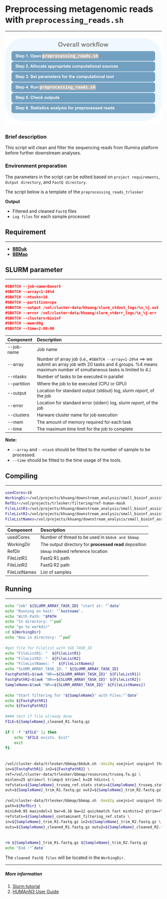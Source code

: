 # Preprocessing metagenomic reads with ``preprocessing_reads.sh``
------------------------------------------------------------------

!["Title"](../figs/slurm-preprocessing/overall_workflow.png)




### Brief description
This script will clean and filter the sequencing reads from Illumina platform before further downstream analyses.<br>


### Environment preparation
The parameters in the script can be edited based on `project requirements`, `Output directory`, and `FastQ directory`. <br>

The script below is a template of the `preprocessing_reads_trlesker` <br>

**Output**
- Filtered and cleaned `FastQ` files
- `Log files` for each sample processed 

## Requirement
_________________________________________
- **[BBDuk](https://jgi.doe.gov/data-and-tools/software-tools/bbtools/bb-tools-user-guide/bbmap-guide/)** 
- **[BBMap](https://jgi.doe.gov/data-and-tools/software-tools/bbtools/bb-tools-user-guide/bbmap-guide/)**


## SLURM parameter
_________________________________________

``` json
#SBATCH --job-name=Donor5
#SBATCH --array=1-20%4 
#SBATCH --ntasks=16
#SBATCH --partition=cpu
#SBATCH --output /vol/cluster-data/khuang/slurm_stdout_logs/%x_%j.out
#SBATCH --error /vol/cluster-data/khuang/slurm_stderr_logs/%x_%j.err
#SBATCH --clusters=bioinf
#SBATCH --mem=88g
#SBATCH --time=2:00:00
```

| Component | Description  |
|:----    |:----    |
| --job-name | Job name    |
| --array | Number of array job (i.e., `#SBATCH --array=1-20%4` ==> we submit an array job with 20 tasks and 4 groups. %4 means maximum number of simultaneous tasks is limited to 4.)|
| --ntasks |    Number of tasks to be executed in parallel    |
| --partition |    Where the job to be executed (CPU or GPU)    |
| --output |    Location for standard output (stdout) log, *slurm report*, of the job    |
| --error |    Location for standard error (stderr) log, *slurm report*, of the job     |
| --clusters |    Harware cluster name for job execution   |
| --mem |    The amount of memory required for each task    |
| --time |    The maximum time limit for the job to complete |

**Note:** 
- `--array` and `--ntask` should be fitted to the number of sample to be processed.
- `--time` should be fitted to the time usage of the tools.

## Compiling
_________________________________________

``` bash
usedCores=16
WorkingDir=/vol/projects/khuang/downstream_analysis/small_bioinf_assistance/caroline_Donor5_microbiome_analysis/filteredReads
RefDir=/vol/projects/trlesker/filtering/ref-human-mask
FileListR1=/vol/projects/khuang/downstream_analysis/small_bioinf_assistance/caroline_Donor5_microbiome_analysis/FileListRawR1.txt
FileListR2=/vol/projects/khuang/downstream_analysis/small_bioinf_assistance/caroline_Donor5_microbiome_analysis/FileListRawR2.txt
FileListNames=/vol/projects/khuang/downstream_analysis/small_bioinf_assistance/caroline_Donor5_microbiome_analysis/FileListRawNames.txt
```

| Component | Description  |
|:----    |:----    |
| usedCores | Number of thread to be used in `bbduk and bbmap`    |
| WorkingDir | The output directory for **processed read** deposition|
| RefDir |    `bbmap` indexed reference location |
| FileListR1 |    FastQ R1 path    |
| FileListR2 |    FastQ R2 path    |
| FileListNames |    List of samples     |

## Running
_________________________________________

``` bash
echo "Job" ${SLURM_ARRAY_TASK_ID} "start at: "`date`
echo "Running on host: "`hostname`.
echo "With Path: "$PATH
echo "In directory: "`pwd`
echo "go to workdir"
cd ${WorkingDir}
echo "Now in directory: "`pwd`

#get file for Filelist with SGE_TASK_ID
echo "FileListR1: "  ${FileListR1}
echo "FileListR2: "  ${FileListR2}
echo "FileListNames: "  ${FileListNames}
echo "SLURM_ARRAY_TASK_ID: " ${SLURM_ARRAY_TASK_ID}
FastqPathR1=$(awk "NR==${SLURM_ARRAY_TASK_ID}" ${FileListR1})
FastqPathR2=$(awk "NR==${SLURM_ARRAY_TASK_ID}" ${FileListR2})
SampleName=$(awk "NR==${SLURM_ARRAY_TASK_ID}" ${FileListNames})

echo "Start filtering for "${SampleName}" with Files:"`date`
echo ${FastqPathR1}
echo ${FastqPathR2}

#### test if file already done
FILE=${SampleName}_cleaned_R1.fastq.gz

if [ -f "$FILE" ]; then
    echo "$FILE exists. Exit"
    exit
fi


/vol/cluster-data/trlesker/bbmap/bbduk.sh -Xmx20g usejni=t unpigz=t threads=${usedCores} \
in=${FastqPathR1} in2=${FastqPathR2} \
ref=/vol/cluster-data/trlesker/bbmap/resources/truseq.fa.gz \
minlen=25 qtrim=rl trimq=5 ktrim=l k=20 hdist=1 \
refstats=${SampleName}_truseq_ref.stats stats=${SampleName}_truseq.stats \
out=${SampleName}_trim_R1.fastq.gz out2=${SampleName}_trim_R2.fastq.gz > bbduk-${SampleName}.log 2>&1

/vol/cluster-data/trlesker/bbmap/bbmap.sh -Xmx82g usejni=t unpigz=t threads=${usedCores} \
path=${RefDir} \
minid=0.95 maxindel=3 bwr=0.16 bw=12 quickmatch fast minhits=2 qtrim=rl trimq=10 untrim \
refstats=${SampleName}_contaminant_filtering_ref.stats \
in=${SampleName}_trim_R1.fastq.gz in2=${SampleName}_trim_R2.fastq.gz \
outu=${SampleName}_cleaned_R1.fastq.gz outu2=${SampleName}_cleaned_R2.fastq.gz > bbmap-${SampleName}.log 2>&1


rm ${SampleName}_trim_R1.fastq.gz ${SampleName}_trim_R2.fastq.gz
echo "End :"`date`
```
The `cleaned FastQ files` will be located in the `WorkingDir`.

_________________________________________
##### More information 
1. [Slurm tutorial](https://slurm.schedmd.com/tutorials.html)
2. [HUMAnN3 User Guide](https://github.com/biobakery/humann)


